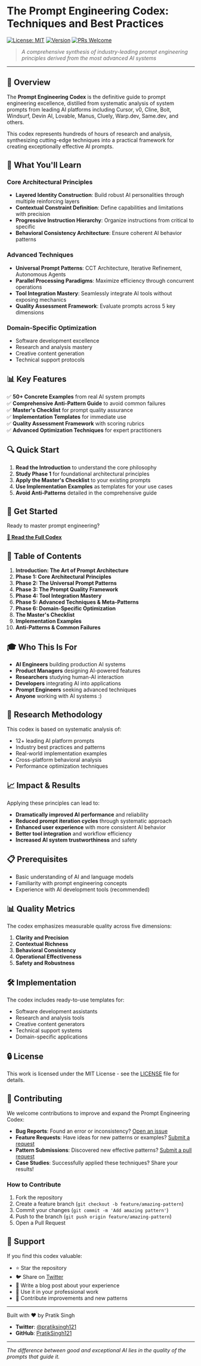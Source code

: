 # The Prompt Engineering Codex: Techniques and Best Practices

[![License: MIT](https://img.shields.io/badge/License-MIT-yellow.svg)](https://opensource.org/licenses/MIT)
[![Version](https://img.shields.io/badge/Version-1.0-blue.svg)](https://github.com/PratikSingh121/Prompt_Engineering_Codex/)
[![PRs Welcome](https://img.shields.io/badge/PRs-welcome-brightgreen.svg)](https://github.com/PratikSingh121/Prompt_Engineering_Codex/pulls/)

> *A comprehensive synthesis of industry-leading prompt engineering principles derived from the most advanced AI systems*

---

## 🚀 Overview

The **Prompt Engineering Codex** is the definitive guide to prompt engineering excellence, distilled from systematic analysis of system prompts from leading AI platforms including Cursor, v0, Cline, Bolt, Windsurf, Devin AI, Lovable, Manus, Cluely, Warp.dev, Same.dev, and others.

This codex represents hundreds of hours of research and analysis, synthesizing cutting-edge techniques into a practical framework for creating exceptionally effective AI prompts.

## 🎯 What You'll Learn

### Core Architectural Principles

- **Layered Identity Construction**: Build robust AI personalities through multiple reinforcing layers
- **Contextual Constraint Definition**: Define capabilities and limitations with precision
- **Progressive Instruction Hierarchy**: Organize instructions from critical to specific
- **Behavioral Consistency Architecture**: Ensure coherent AI behavior patterns

### Advanced Techniques

- **Universal Prompt Patterns**: CCT Architecture, Iterative Refinement, Autonomous Agents
- **Parallel Processing Paradigms**: Maximize efficiency through concurrent operations
- **Tool Integration Mastery**: Seamlessly integrate AI tools without exposing mechanics
- **Quality Assessment Framework**: Evaluate prompts across 5 key dimensions

### Domain-Specific Optimization

- Software development excellence
- Research and analysis mastery
- Creative content generation
- Technical support protocols

## 📊 Key Features

✅ **50+ Concrete Examples** from real AI system prompts  
✅ **Comprehensive Anti-Pattern Guide** to avoid common failures  
✅ **Master's Checklist** for prompt quality assurance  
✅ **Implementation Templates** for immediate use  
✅ **Quality Assessment Framework** with scoring rubrics  
✅ **Advanced Optimization Techniques** for expert practitioners  

## 🔍 Quick Start

1. **Read the Introduction** to understand the core philosophy
2. **Study Phase 1** for foundational architectural principles
3. **Apply the Master's Checklist** to your existing prompts
4. **Use Implementation Examples** as templates for your use cases
5. **Avoid Anti-Patterns** detailed in the comprehensive guide

## 🚀 Get Started

Ready to master prompt engineering?

**[📖 Read the Full Codex](ThePromptEngineeringCodex.md)**

## 📖 Table of Contents

1. **Introduction: The Art of Prompt Architecture**
2. **Phase 1: Core Architectural Principles**
3. **Phase 2: The Universal Prompt Patterns**
4. **Phase 3: The Prompt Quality Framework**
5. **Phase 4: Tool Integration Mastery**
6. **Phase 5: Advanced Techniques & Meta-Patterns**
7. **Phase 6: Domain-Specific Optimization**
8. **The Master's Checklist**
9. **Implementation Examples**
10. **Anti-Patterns & Common Failures**

## 🎓 Who This Is For

- **AI Engineers** building production AI systems
- **Product Managers** designing AI-powered features
- **Researchers** studying human-AI interaction
- **Developers** integrating AI into applications
- **Prompt Engineers** seeking advanced techniques
- **Anyone** working with AI systems :)

## 🔬 Research Methodology

This codex is based on systematic analysis of:

- 12+ leading AI platform prompts
- Industry best practices and patterns
- Real-world implementation examples
- Cross-platform behavioral analysis
- Performance optimization techniques

## 📈 Impact & Results

Applying these principles can lead to:

- **Dramatically improved AI performance** and reliability
- **Reduced prompt iteration cycles** through systematic approach
- **Enhanced user experience** with more consistent AI behavior
- **Better tool integration** and workflow efficiency
- **Increased AI system trustworthiness** and safety

## 📋 Prerequisites

- Basic understanding of AI and language models
- Familiarity with prompt engineering concepts
- Experience with AI development tools (recommended)

## 📊 Quality Metrics

The codex emphasizes measurable quality across five dimensions:

1. **Clarity and Precision**
2. **Contextual Richness**
3. **Behavioral Consistency**
4. **Operational Effectiveness**
5. **Safety and Robustness**

## 🛠️ Implementation

The codex includes ready-to-use templates for:

- Software development assistants
- Research and analysis tools
- Creative content generators
- Technical support systems
- Domain-specific applications

## 🔒 License

This work is licensed under the MIT License - see the [LICENSE](LICENSE) file for details.

## 🤝 Contributing

We welcome contributions to improve and expand the Prompt Engineering Codex:

- **Bug Reports**: Found an error or inconsistency? [Open an issue](https://github.com/PratikSingh121/Prompt_Engineering_Codex/issues)
- **Feature Requests**: Have ideas for new patterns or examples? [Submit a request](https://github.com/PratikSingh121/Prompt_Engineering_Codex/issues)
- **Pattern Submissions**: Discovered new effective patterns? [Submit a pull request](https://github.com/PratikSingh121/Prompt_Engineering_Codex/pulls)
- **Case Studies**: Successfully applied these techniques? Share your results!

### How to Contribute

1. Fork the repository
2. Create a feature branch (`git checkout -b feature/amazing-pattern`)
3. Commit your changes (`git commit -m 'Add amazing pattern'`)
4. Push to the branch (`git push origin feature/amazing-pattern`)
5. Open a Pull Request

## 🌟 Support

If you find this codex valuable:

- ⭐ Star the repository
- 🐦 Share on [Twitter](https://twitter.com/intent/tweet?text=Check%20out%20The%20Prompt%20Engineering%20Codex&url=https://github.com/PratikSingh121/Prompt_Engineering_Codex/)
- 📝 Write a blog post about your experience
- 💼 Use it in your professional work
- 🤝 Contribute improvements and new patterns

---

Built with ❤️ by Pratik Singh

- **Twitter**: [@pratiksingh121](https://x.com/pratiksingh121)
- **GitHub**: [PratikSingh121](https://github.com/PratikSingh121)

---

*The difference between good and exceptional AI lies in the quality of the prompts that guide it.*
